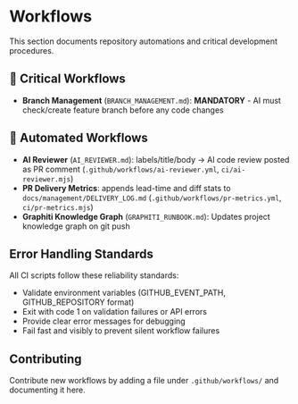 # Workflows

This section documents repository automations and critical development procedures.

## 🚨 Critical Workflows

- **Branch Management** (`BRANCH_MANAGEMENT.md`): **MANDATORY** - AI must check/create feature branch before any code changes

## 🤖 Automated Workflows

- **AI Reviewer** (`AI_REVIEWER.md`): labels/title/body → AI code review posted as PR comment (`.github/workflows/ai-reviewer.yml`, `ci/ai-reviewer.mjs`)
- **PR Delivery Metrics**: appends lead-time and diff stats to `docs/management/DELIVERY_LOG.md` (`.github/workflows/pr-metrics.yml`, `ci/pr-metrics.mjs`)
- **Graphiti Knowledge Graph** (`GRAPHITI_RUNBOOK.md`): Updates project knowledge graph on git push

## Error Handling Standards

All CI scripts follow these reliability standards:
- Validate environment variables (GITHUB_EVENT_PATH, GITHUB_REPOSITORY format)
- Exit with code 1 on validation failures or API errors
- Provide clear error messages for debugging
- Fail fast and visibly to prevent silent workflow failures

## Contributing

Contribute new workflows by adding a file under `.github/workflows/` and documenting it here.

